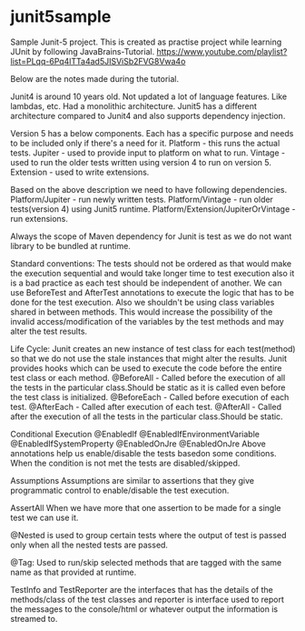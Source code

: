 # junit5sample
Sample Junit-5 project.
This is created as practise project while learning JUnit by following JavaBrains-Tutorial. 
https://www.youtube.com/playlist?list=PLqq-6Pq4lTTa4ad5JISViSb2FVG8Vwa4o

Below are the notes made during the tutorial.

Junit4 is around 10 years old. Not updated a lot of language features. Like lambdas, etc. Had a monolithic architecture.
Junit5 has a different architecture compared to Junit4 and also supports dependency injection.

Version 5 has a below components. Each has a specific purpose and needs to be included only if there's a need for it.
Platform - this runs the actual tests.
Jupiter - used to provide input to platform on what to run.
Vintage - used to run the older tests written using version 4 to run on version 5.
Extension - used to write extensions.

Based on the above description we need to have following dependencies.
Platform/Jupiter - run newly written tests.
Platform/Vintage - run older tests(version 4) using Junit5 runtime.
Platform/Extension/JupiterOrVintage - run extensions.

Always the scope of Maven dependency for Junit is test as we do not want library to be bundled at runtime.

Standard conventions:
The tests should not be ordered as that would make the execution sequential and would take longer time to test execution also it is a bad practice as
each test should be independent of another. We can use BeforeTest and AfterTest annotations to execute the logic that has to be done for the test execution.
Also we shouldn't be using class variables shared in between methods. This would increase the possibility of the invalid access/modification of
the variables by the test methods and may alter the test results.

Life Cycle:
Junit creates an new instance of test class for each test(method) so that we do not use the stale instances that might alter the results.
Junit provides hooks which can be used to execute the code before the entire test class or each method.
@BeforeAll - Called before the execution of all the tests in the particular class.Should be static as it is called even before the test class is initialized.
@BeforeEach - Called before execution of each test.
@AfterEach - Called after execution of each test.
@AfterAll - Called after the execution of all the tests in the particular class.Should be static.

Conditional Execution
@EnabledIf
@EnabledIfEnvironmentVariable
@EnabledIfSystemProperty
@EnabledOnJre
@EnabledOnJre
Above annotations help us enable/disable the tests basedon some conditions. When the condition is not met the tests are disabled/skipped.

Assumptions
Assumptions are similar to assertions that they give programmatic control to enable/disable the test execution.

AssertAll
When we have more that one assertion to be made for a single test we can use it.

@Nested is used to group certain tests where the output of test is passed only when all the nested tests are passed.

@Tag: Used to run/skip selected methods that are tagged with the same name as that provided at runtime.

TestInfo and TestReporter are the interfaces that has the details of the methods/class of the test classes and 
reporter is interface used to report the messages to the console/html or whatever output the information is streamed to.  
